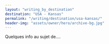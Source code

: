 ```yaml
---
layout: "writing_by_destination"
destination: "USA - Kansas"
permalink: "/writing/destination/usa-kansas/"
header-img: "assets/owner/hero/archive-bg.jpg"
---
```


Quelques info au sujet de....
